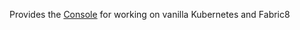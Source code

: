 Provides the [Console](http://fabric8.io/guide/console.html) for working on vanilla Kubernetes and Fabric8